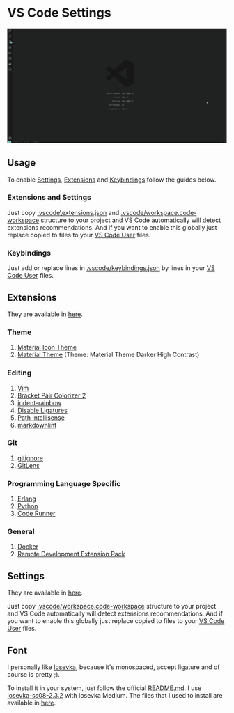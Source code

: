 # VS Code Settings

![Demo](img/setup.gif)

## Usage

To enable [Settings](https://github.com/RodrigoCMoraes/vscode#extensions-and-settings), [Extensions](https://github.com/RodrigoCMoraes/vscode#extensions) and [Keybindings](https://github.com/RodrigoCMoraes/vscode#keybindings) follow the guides below.

### Extensions and Settings

Just copy [.vscode\extensions.json](.vscode/extensions.json) and [.vscode/workspace.code-workspace](.vscode/workspace.code-workspace) structure to your project and VS Code automatically will detect extensions recommendations. And if you want to enable this globally just replace copied to files to your [VS Code User](https://code.visualstudio.com/docs/getstarted/settings) files.

### Keybindings

Just add or replace lines in [.vscode/keybindings.json](.vscode/keybindings.json) by lines in your [VS Code User](https://code.visualstudio.com/docs/getstarted/settings) files.

## Extensions

They are available in [here](.vscode/extensions.json).

### Theme

1. [Material Icon Theme](https://marketplace.visualstudio.com/items?itemName=PKief.material-icon-theme)
1. [Material Theme](https://marketplace.visualstudio.com/items?itemName=Equinusocio.vsc-material-theme) (Theme: Material Theme Darker High Contrast)

### Editing

1. [Vim](https://marketplace.visualstudio.com/items?itemName=vscodevim.vim)
1. [Bracket Pair Colorizer 2](https://marketplace.visualstudio.com/items?itemName=CoenraadS.bracket-pair-colorizer-2)
1. [indent-rainbow](https://marketplace.visualstudio.com/items?itemName=oderwat.indent-rainbow)
1. [Disable Ligatures](https://marketplace.visualstudio.com/items?itemName=CoenraadS.disableligatures)
1. [Path Intellisense](https://marketplace.visualstudio.com/items?itemName=christian-kohler.path-intellisense)
1. [markdownlint](https://marketplace.visualstudio.com/items?itemName=DavidAnson.vscode-markdownlint)

### Git

1. [gitignore](https://marketplace.visualstudio.com/items?itemName=codezombiech.gitignore)
1. [GitLens](https://marketplace.visualstudio.com/items?itemName=codezombiech.gitignore)

### Programming Language Specific

1. [Erlang](https://marketplace.visualstudio.com/items?itemName=pgourlain.erlang)
1. [Python](https://marketplace.visualstudio.com/items?itemName=ms-python.python)
1. [Code Runner](https://marketplace.visualstudio.com/items?itemName=formulahendry.code-runner)

### General

1. [Docker](https://marketplace.visualstudio.com/items?itemName=ms-azuretools.vscode-docker)
1. [Remote Development Extension Pack](https://marketplace.visualstudio.com/items?itemName=ms-vscode-remote.vscode-remote-extensionpack)


## Settings

They are available in [here](.vscode/workspace.code-workspace).

Just copy [.vscode/workspace.code-workspace](.vscode/workspace.code-workspace) structure to your project and VS Code automatically will detect extensions recommendations. And if you want to enable this globally just replace copied to files to your [VS Code User](https://code.visualstudio.com/docs/getstarted/settings) files.

## Font

I personally like [Iosevka](https://typeof.net/Iosevka/), because it's monospaced, accept ligature and of course is pretty ;).

To install it in your system, just follow the official [README.md](https://github.com/be5invis/Iosevka/blob/master/README.md). I use [iosevka-ss08-2.3.2](https://github.com/be5invis/Iosevka/releases/download/v2.3.2/iosevka-ss08-2.3.2.zip) with Iosevka Medium. The files that I used to install are available in [here](https://github.com/RodrigoCMoraes/vscode/tree/master/fonts).
